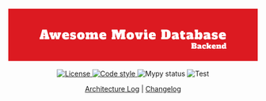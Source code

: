![Image](/assets/main_banner.png)

<p align="center">
    <a href="https://github.com/Awesome-Movie-Database/amdb-backend/blob/main/LICENSE" target="_blank">
        <img src="https://img.shields.io/github/license/Awesome-Movie-Database/amdb-backend" alt="License">
    </a>
    <a href="https://github.com/astral-sh/ruff">
        <img src="https://img.shields.io/badge/code_style-ruff-%236b00ff" alt="Code style">
    </a>
    <a>
        <img src="https://img.shields.io/github/actions/workflow/status/Awesome-Movie-Database/amdb-backend/lint.yaml?label=mypy" alt="Mypy status">
    </a>
    <a>
        <img src="https://img.shields.io/github/actions/workflow/status/Awesome-Movie-Database/amdb-backend/lint.yaml?label=test"
        alt="Test">
    </a>
</p>

<p align="center">
    <a href="/docs/architecture_log.md">Architecture Log</a>
    <span> | </span>
    <a href="/docs/CHANGELOG.md">Changelog</a>
</p>
